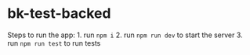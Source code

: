 # bk-test-backed

Steps to run the app: 1. run `npm i`
                      2. run `npm run dev` to start the server
                      3. run `npm run test` to run tests